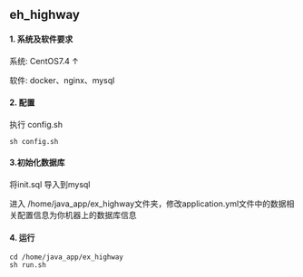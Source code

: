 ## eh_highway

#### 1. 系统及软件要求

系统: CentOS7.4 ↑

软件: docker、nginx、mysql

#### 2. 配置

执行 config.sh

```shell
sh config.sh
```

#### 3.初始化数据库

将init.sql 导入到mysql

进入 /home/java_app/ex_highway文件夹，修改application.yml文件中的数据相关配置信息为你机器上的数据库信息

#### 4. 运行

```shell
cd /home/java_app/ex_highway
sh run.sh
```



